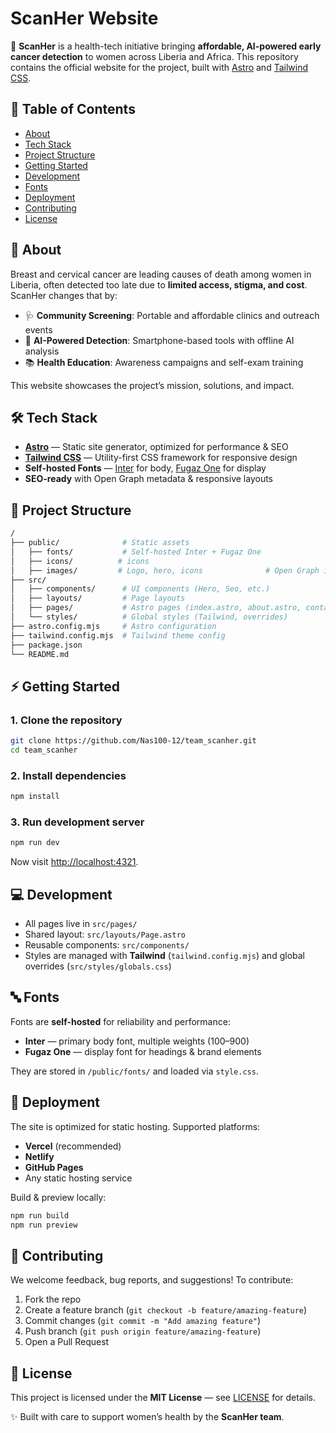 # ScanHer Website

🚀 **ScanHer** is a health-tech initiative bringing **affordable, AI-powered early cancer detection** to women across Liberia and Africa. This repository contains the official website for the project, built with [Astro](https://astro.build/) and [Tailwind CSS](https://tailwindcss.com/).

## 📖 Table of Contents

* [About](#about)
* [Tech Stack](#tech-stack)
* [Project Structure](#project-structure)
* [Getting Started](#getting-started)
* [Development](#development)
* [Fonts](#fonts)
* [Deployment](#deployment)
* [Contributing](#contributing)
* [License](#license)

## 🔎 About

Breast and cervical cancer are leading causes of death among women in Liberia, often detected too late due to **limited access, stigma, and cost**.
ScanHer changes that by:

* 🩺 **Community Screening**: Portable and affordable clinics and outreach events
* 🤖 **AI-Powered Detection**: Smartphone-based tools with offline AI analysis
* 📚 **Health Education**: Awareness campaigns and self-exam training

This website showcases the project’s mission, solutions, and impact.

## 🛠 Tech Stack

* **[Astro](https://astro.build/)** — Static site generator, optimized for performance & SEO
* **[Tailwind CSS](https://tailwindcss.com/)** — Utility-first CSS framework for responsive design
* **Self-hosted Fonts** — [Inter](https://rsms.me/inter/) for body, [Fugaz One](https://fonts.google.com/specimen/Fugaz+One) for display
* **SEO-ready** with Open Graph metadata & responsive layouts

## 📂 Project Structure

```bash
/
├── public/              # Static assets
│   ├── fonts/           # Self-hosted Inter + Fugaz One
│   ├── icons/          # icons
│   ├── images/         # Logo, hero, icons              # Open Graph images
├── src/
│   ├── components/      # UI components (Hero, Seo, etc.)
│   ├── layouts/         # Page layouts
│   ├── pages/           # Astro pages (index.astro, about.astro, contact.astro)
│   └── styles/          # Global styles (Tailwind, overrides)
├── astro.config.mjs     # Astro configuration
├── tailwind.config.mjs  # Tailwind theme config
├── package.json
└── README.md
```

## ⚡ Getting Started

### 1. Clone the repository

```bash
git clone https://github.com/Nas100-12/team_scanher.git
cd team_scanher
```

### 2. Install dependencies

```bash
npm install
```

### 3. Run development server

```bash
npm run dev
```

Now visit [http://localhost:4321](http://localhost:4321).

## 💻 Development

* All pages live in `src/pages/`
* Shared layout: `src/layouts/Page.astro`
* Reusable components: `src/components/`
* Styles are managed with **Tailwind** (`tailwind.config.mjs`) and global overrides (`src/styles/globals.css`)

## 🔤 Fonts

Fonts are **self-hosted** for reliability and performance:

* **Inter** — primary body font, multiple weights (100–900)
* **Fugaz One** — display font for headings & brand elements

They are stored in `/public/fonts/` and loaded via `style.css`.

## 🚀 Deployment

The site is optimized for static hosting. Supported platforms:

* **Vercel** (recommended)
* **Netlify**
* **GitHub Pages**
* Any static hosting service

Build & preview locally:

```bash
npm run build
npm run preview
```

## 🤝 Contributing

We welcome feedback, bug reports, and suggestions!
To contribute:

1. Fork the repo
2. Create a feature branch (`git checkout -b feature/amazing-feature`)
3. Commit changes (`git commit -m "Add amazing feature"`)
4. Push branch (`git push origin feature/amazing-feature`)
5. Open a Pull Request


## 📜 License

This project is licensed under the **MIT License** — see [LICENSE](LICENSE) for details.


✨ Built with care to support women’s health by the **ScanHer team**.
